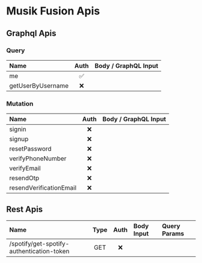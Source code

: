 # Musik Fusion Apis

## Graphql Apis

### Query

| Name              |        Auth        | Body / GraphQL Input |
| :---------------- | :----------------: | :------------------- |
| me                | :white_check_mark: |                      |
| getUserByUsername |        :x:         |                      |

### Mutation

| Name                    | Auth | Body / GraphQL Input |
| :---------------------- | :--: | :------------------- |
| signin                  | :x:  |                      |
| signup                  | :x:  |                      |
| resetPassword           | :x:  |                      |
| verifyPhoneNumber       | :x:  |                      |
| verifyEmail             | :x:  |                      |
| resendOtp               | :x:  |                      |
| resendVerificationEmail | :x:  |                      |

## Rest Apis

| Name                                      | Type | Auth | Body Input | Query Params |
| :---------------------------------------- | :--: | :--: | :--------- | :----------- |
| /spotify/get-spotify-authentication-token | GET  | :x:  |            |              |
